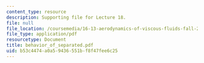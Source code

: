 ```yaml
---
content_type: resource
description: Supporting file for Lecture 18.
file: null
file_location: /coursemedia/16-13-aerodynamics-of-viscous-fluids-fall-2003/b53c4474a0a59436551bf8f47fee6c25_behavior_of_separated.pdf
file_type: application/pdf
resourcetype: Document
title: behavior_of_separated.pdf
uid: b53c4474-a0a5-9436-551b-f8f47fee6c25
---
```

